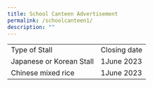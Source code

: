 ```yaml
---
title: School Canteen Advertisement
permalink: /schoolcanteen1/
description: ""
---
```

<table>
	<tbody>
		<tr>
		<td>Type of Stall
		</td>		
		<td>Closing date
		</td>	
	</tr>
	<tr>
		<td>Japanese or Korean Stall
		</td>	<td>1June 2023
		</td>			
	</tr><tr>
		<td>Chinese mixed rice
			</td><td>1June 2023
		</td>								
	</tr>
	</tbody></table>